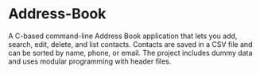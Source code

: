 # Address-Book
A C-based command-line Address Book application that lets you add, search, edit, delete, and list contacts. Contacts are saved in a CSV file and can be sorted by name, phone, or email. The project includes dummy data and uses modular programming with header files. 
